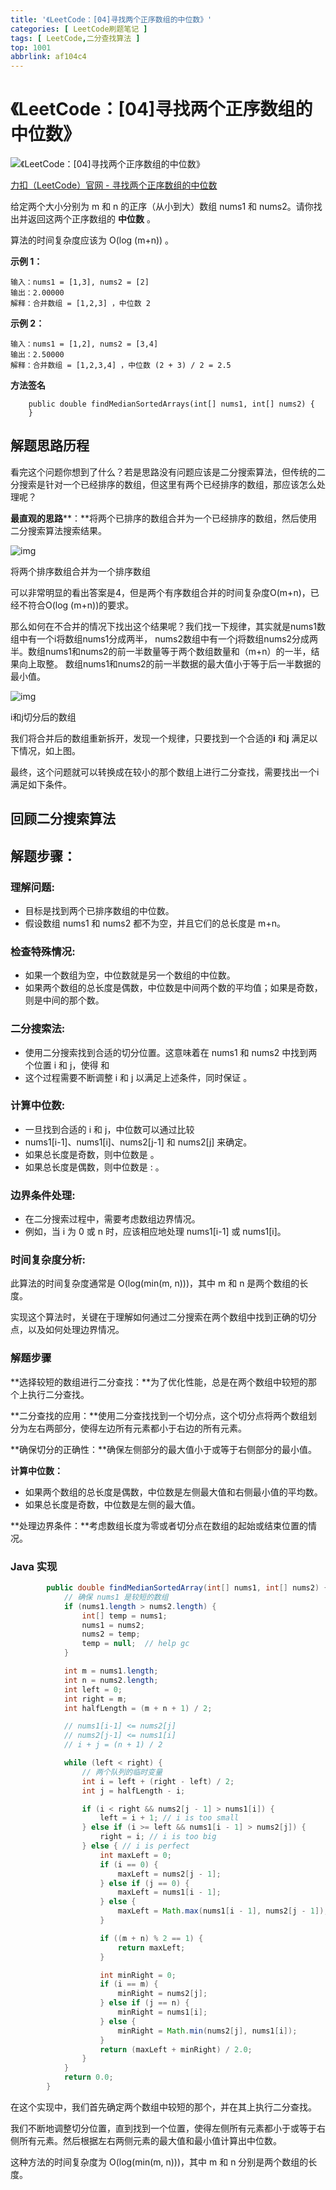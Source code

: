 ```yaml
---
title: '《LeetCode：[04]寻找两个正序数组的中位数》'
categories: [ LeetCode刷题笔记 ]
tags: [ LeetCode,二分查找算法 ]
top: 1001
abbrlink: af104c4
---
```


# 《LeetCode：[04]寻找两个正序数组的中位数》

![《LeetCode：[04]寻找两个正序数组的中位数》](https://cdn.nadav.com.cn/gh/nadav-cheung/img-repo/hexo-blog/v2-7d5b231dd4e7405966a57996174e9bd8_1440w.png)

[力扣（LeetCode）官网 - 寻找两个正序数组的中位数](https://leetcode.cn/problems/median-of-two-sorted-arrays/)

给定两个大小分别为 m 和 n 的正序（从小到大）数组 nums1 和 nums2。请你找出并返回这两个正序数组的 **中位数** 。

算法的时间复杂度应该为 O(log (m+n)) 。

**示例 1：**

```
输入：nums1 = [1,3], nums2 = [2]
输出：2.00000
解释：合并数组 = [1,2,3] ，中位数 2
```

**示例 2：**

```
输入：nums1 = [1,2], nums2 = [3,4]
输出：2.50000
解释：合并数组 = [1,2,3,4] ，中位数 (2 + 3) / 2 = 2.5
```

**方法签名**

```
    public double findMedianSortedArrays(int[] nums1, int[] nums2) {  
    }
```

<!-- more -->

## 解题思路历程

看完这个问题你想到了什么？若是思路没有问题应该是二分搜索算法，但传统的二分搜索是针对一个已经排序的数组，但这里有两个已经排序的数组，那应该怎么处理呢？

**最直观的思路****：**将两个已排序的数组合并为一个已经排序的数组，然后使用二分搜索算法搜索结果。

![img](https://cdn.nadav.com.cn/gh/nadav-cheung/img-repo/hexo-blog/v2-479beb2c8e5b2b30482dac523ce15386_1440w.png)



将两个排序数组合并为一个排序数组

可以非常明显的看出答案是4，但是两个有序数组合并的时间复杂度O(m+n)，已经不符合O(log (m+n))的要求。

那么如何在不合并的情况下找出这个结果呢？我们找一下规律，其实就是nums1数组中有一个i将数组nums1分成两半， nums2数组中有一个j将数组nums2分成两半。数组nums1和nums2的前一半数量等于两个数组数量和（m+n）的一半，结果向上取整。 数组nums1和nums2的前一半数据的最大值小于等于后一半数据的最小值。

![img](https://cdn.nadav.com.cn/gh/nadav-cheung/img-repo/hexo-blog/v2-512136bf695b5da4bcff6c0faa7f2eb1_1440w-20240116023133363.png)



i和j切分后的数组

我们将合并后的数组重新拆开，发现一个规律，只要找到一个合适的**i** 和**j** 满足以下情况，如上图。

 

 

 

最终，这个问题就可以转换成在较小的那个数组上进行二分查找，需要找出一个i 满足如下条件。

 

 

 

## 回顾二分搜索算法

## **解题步骤：**

### **理解问题**:

- 目标是找到两个已排序数组的中位数。
- 假设数组 nums1 和 nums2 都不为空，并且它们的总长度是 m+n。

### **检查特殊情况**:

- 如果一个数组为空，中位数就是另一个数组的中位数。
- 如果两个数组的总长度是偶数，中位数是中间两个数的平均值；如果是奇数，则是中间的那个数。

### **二分搜索法**:

- 使用二分搜索找到合适的切分位置。这意味着在 nums1 和 nums2 中找到两个位置 i 和 j，使得  和  
- 这个过程需要不断调整 i 和 j 以满足上述条件，同时保证  。

### **计算中位数**:

- 一旦找到合适的 i 和 j，中位数可以通过比较 
- nums1[i-1]、nums1[i]、nums2[j-1] 和 nums2[j] 来确定。
- 如果总长度是奇数，则中位数是  。
- 如果总长度是偶数，则中位数是 : 。

### **边界条件处理**:

- 在二分搜索过程中，需要考虑数组边界情况。
- 例如，当 i 为 0 或 n 时，应该相应地处理 nums1[i-1] 或 nums1[i]。

### **时间复杂度分析**:

此算法的时间复杂度通常是 O(log(min(m, n)))，其中 m 和 n 是两个数组的长度。

实现这个算法时，关键在于理解如何通过二分搜索在两个数组中找到正确的切分点，以及如何处理边界情况。

### 解题步骤

**选择较短的数组进行二分查找：**为了优化性能，总是在两个数组中较短的那个上执行二分查找。

**二分查找的应用：**使用二分查找找到一个切分点，这个切分点将两个数组划分为左右两部分，使得左边所有元素都小于右边的所有元素。

**确保切分的正确性：**确保左侧部分的最大值小于或等于右侧部分的最小值。

**计算中位数：**

- 如果两个数组的总长度是偶数，中位数是左侧最大值和右侧最小值的平均数。
- 如果总长度是奇数，中位数是左侧的最大值。

**处理边界条件：**考虑数组长度为零或者切分点在数组的起始或结束位置的情况。

### Java 实现

```java
        public double findMedianSortedArray(int[] nums1, int[] nums2) {
            // 确保 nums1 是较短的数组
            if (nums1.length > nums2.length) {
                int[] temp = nums1;
                nums1 = nums2;
                nums2 = temp;
                temp = null;  // help gc
            }

            int m = nums1.length;
            int n = nums2.length;
            int left = 0;
            int right = m;
            int halfLength = (m + n + 1) / 2;

            // nums1[i-1] <= nums2[j]
            // nums2[j-1] <= nums1[i]
            // i + j = (n + 1) / 2

            while (left < right) {
                // 两个队列的临时变量
                int i = left + (right - left) / 2;
                int j = halfLength - i;

                if (i < right && nums2[j - 1] > nums1[i]) {
                    left = i + 1; // i is too small
                } else if (i >= left && nums1[i - 1] > nums2[j]) {
                    right = i; // i is too big
                } else { // i is perfect
                    int maxLeft = 0;
                    if (i == 0) {
                        maxLeft = nums2[j - 1];
                    } else if (j == 0) {
                        maxLeft = nums1[i - 1];
                    } else {
                        maxLeft = Math.max(nums1[i - 1], nums2[j - 1]);
                    }

                    if ((m + n) % 2 == 1) {
                        return maxLeft;
                    }

                    int minRight = 0;
                    if (i == m) {
                        minRight = nums2[j];
                    } else if (j == n) {
                        minRight = nums1[i];
                    } else {
                        minRight = Math.min(nums2[j], nums1[i]);
                    }
                    return (maxLeft + minRight) / 2.0;
                }
            }
            return 0.0;
        }
```

在这个实现中，我们首先确定两个数组中较短的那个，并在其上执行二分查找。

我们不断地调整切分位置，直到找到一个位置，使得左侧所有元素都小于或等于右侧所有元素。然后根据左右两侧元素的最大值和最小值计算出中位数。

这种方法的时间复杂度为 O(log(min(m, n)))，其中 m 和 n 分别是两个数组的长度。
